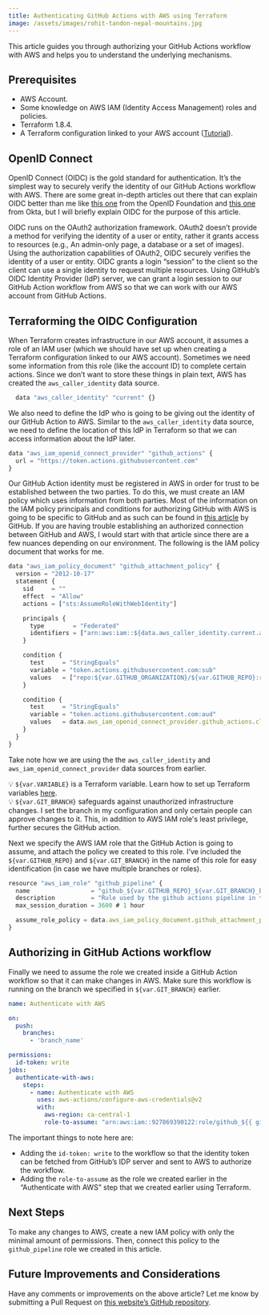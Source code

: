 ```yaml
---
title: Authenticating GitHub Actions with AWS using Terraform
image: /assets/images/rohit-tandon-nepal-mountains.jpg
---
```


This article guides you through authorizing your GitHub Actions workflow with AWS and helps you to understand the underlying mechanisms.

## Prerequisites

- AWS Account.
- Some knowledge on AWS IAM (Identity Access Management) roles and policies.
- Terraform 1.8.4.
- A Terraform configuration linked to your AWS account ([Tutorial](https://developer.hashicorp.com/terraform/tutorials/aws-get-started/aws-build)).

## OpenID Connect

OpenID Connect (OIDC) is the gold standard for authentication. It’s the simplest way to securely verify the identity of our GitHub Actions workflow with AWS. There are some great in-depth articles out there that can explain OIDC better than me like [this one](https://openid.net/developers/how-connect-works/) from the OpenID Foundation and [this one](https://developer.okta.com/blog/2019/10/21/illustrated-guide-to-oauth-and-oidc) from Okta, but I will briefly explain OIDC for the purpose of this article.

OIDC runs on the OAuth2 authorization framework. OAuth2 doesn’t provide a method for verifying the identity of a user or entity, rather it grants access to resources (e.g., An admin-only page, a database or a set of images). Using the authorization capabilities of OAuth2, OIDC securely verifies the identity of a user or entity. OIDC grants a login “session” to the client so the client can use a single identity to request multiple resources. Using GitHub’s OIDC Identity Provider (IdP) server, we can grant a login session to our GitHub Action workflow from AWS so that we can work with our AWS account from GitHub Actions.

## Terraforming the OIDC Configuration

When Terraform creates infrastructure in our AWS account, it assumes a role of an IAM user (which we should have set up when creating a Terraform configuration linked to our AWS account). Sometimes we need some information from this role (like the account ID) to complete certain actions. Since we don’t want to store these things in plain text, AWS has created the `aws_caller_identity` data source.

```javascript
  data "aws_caller_identity" "current" {}
```

We also need to define the IdP who is going to be giving out the identity of our GitHub Action to AWS. Similar to the `aws_caller_identity` data source, we need to define the location of this IdP in Terraform so that we can access information about the IdP later.

```javascript
data "aws_iam_openid_connect_provider" "github_actions" {
  url = "https://token.actions.githubusercontent.com"
}
```

Our GitHub Action identity must be registered in AWS in order for trust to be established between the two parties. To do this, we must create an IAM policy which uses information from both parties. Most of the information on the IAM policy principals and conditions for authorizing GitHub with AWS is going to be specific to GitHub and as such can be found in [this article](https://docs.github.com/en/actions/deployment/security-hardening-your-deployments/configuring-openid-connect-in-amazon-web-services) by GitHub. If you are having trouble establishing an authorized connection between GitHub and AWS, I would start with that article since there are a few nuances depending on our environment. The following is the IAM policy document that works for me.

```javascript
data "aws_iam_policy_document" "github_attachment_policy" {
  version = "2012-10-17"
  statement {
    sid     = ""
    effect  = "Allow"
    actions = ["sts:AssumeRoleWithWebIdentity"]

    principals {
      type        = "Federated"
      identifiers = ["arn:aws:iam::${data.aws_caller_identity.current.account_id}:oidc-provider/token.actions.githubusercontent.com"]
    }

    condition {
      test     = "StringEquals"
      variable = "token.actions.githubusercontent.com:sub"
      values   = ["repo:${var.GITHUB_ORGANIZATION}/${var.GITHUB_REPO}:ref:refs/heads/${var.GIT_BRANCH}"]
    }

    condition {
      test     = "StringEquals"
      variable = "token.actions.githubusercontent.com:aud"
      values   = data.aws_iam_openid_connect_provider.github_actions.client_id_list
    }
  }
}
```

Take note how we are using the the `aws_caller_identity` and `aws_iam_openid_connect_provider` data sources from earlier.

<aside>
💡 <code>${var.VARIABLE}</code> is a Terraform variable. Learn how  to set up Terraform variables <a href="https://developer.hashicorp.com/terraform/language/values/variables">here</a>.
</aside>

<aside>
💡 <code>${var.GIT_BRANCH}</code> safeguards against unauthorized infrastructure changes. I set the branch in my configuration and only certain people can approve changes to it. This, in addition to AWS IAM role's least privilege, further secures the GitHub action.
</aside>

Next we specify the AWS IAM role that the GitHub Action is going to assume, and attach the policy we created to this role. I’ve included the `${var.GITHUB_REPO}` and `${var.GIT_BRANCH}` in the name of this role for easy identification (in case we have multiple branches or roles).

```javascript
resource "aws_iam_role" "github_pipeline" {
  name                 = "github_${var.GITHUB_REPO}_${var.GIT_BRANCH}_branch"
  description          = "Rule used by the github actions pipeline in the ${var.GITHUB_REPO} repository on the ${var.GIT_BRANCH} branch."
  max_session_duration = 3600 # 1 hour

  assume_role_policy = data.aws_iam_policy_document.github_attachment_policy.json
}
```

## Authorizing in GitHub Actions workflow

Finally we need to assume the role we created inside a GitHub Action workflow so that it can make changes in AWS. Make sure this workflow is running on the branch we specified in `${var.GIT_BRANCH}` earlier.

```yaml
name: Authenticate with AWS

on:
  push:
    branches:
      - 'branch_name'

permissions:
  id-token: write
jobs:
  authenticate-with-aws:
    steps:
      - name: Authenticate with AWS
        uses: aws-actions/configure-aws-credentials@v2
        with:
          aws-region: ca-central-1
          role-to-assume: "arn:aws:iam::927869390122:role/github_${{ github.event.repository.name }}_${{ github.ref_name }}_branch"
```

The important things to note here are:

- Adding the `id-token: write` to the workflow so that the identity token can be fetched from GitHub’s IDP server and sent to AWS to authorize the workflow.
- Adding the `role-to-assume` as the role we created earlier in the “Authenticate with AWS” step that we created earlier using Terraform.

## Next Steps

To make any changes to AWS, create a new IAM policy with only the minimal amount of permissions. Then, connect this policy to the `github_pipeline` role we created in this article.

## Future Improvements and Considerations

Have any comments or improvements on the above article? Let me know by submitting a Pull Request on [this website’s GitHub repository](https://github.com/ryanshepps/ryansheppard.tech).
